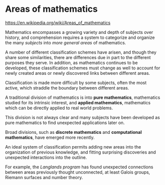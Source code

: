 # Areas of mathematics

https://en.wikipedia.org/wiki/Areas_of_mathematics

Mathematics encompasses a growing variety and depth of subjects over history, and comprehension requires a system to categorize and organize the many *subjects* into *more general areas* of mathematics.

A number of different classification schemes have arisen, and though they share some similarities, there are differences due in part to the different purposes they serve. In addition, as mathematics continues to be developed, these classification schemes must change as well to account for newly created areas or newly discovered links between different areas.

Classification is made more difficult by some subjects, often the most active, which straddle the boundary between different areas.

A traditional division of mathematics is into **pure mathematics**, mathematics studied for its intrinsic interest, and **applied mathematics**, mathematics which can be directly applied to real world problems.

This division is not always clear and many subjects have been developed as pure mathematics to find unexpected applications later on.

Broad divisions, such as **discrete mathematics** and **computational mathematics**, have emerged more recently.

An ideal system of classification permits adding new areas into the organization of previous knowledge, and fitting surprising discoveries and unexpected interactions into the outline.

For example, the *Langlands program* has found unexpected connections between areas previously thought unconnected, at least Galois groups, Riemann surfaces and number theory.

